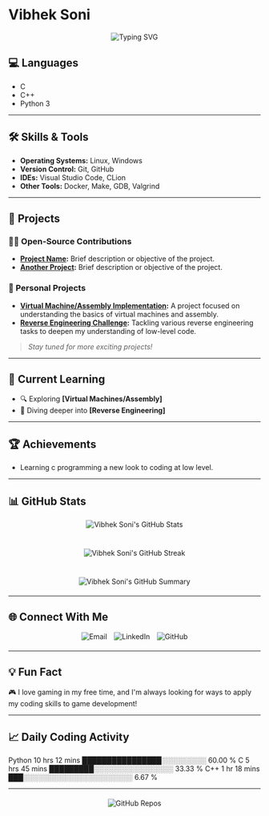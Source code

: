 
# Vibhek Soni

<div align="center" style="margin-bottom: 20px;">
  <img src="https://readme-typing-svg.demolab.com?font=Fira+Code&size=24&pause=1000&color=00C7C7&center=true&vCenter=true&width=435&lines=System+Programmer;Low-Level+Coding+Enthusiast;Reverse+Engineering+Learner;Always+Learning+and+Innovating" alt="Typing SVG" />
</div>

## **💻 Languages**

- C
- C++
- Python 3

---

## **🛠️ Skills & Tools**

- **Operating Systems:** Linux, Windows
- **Version Control:** Git, GitHub
- **IDEs:** Visual Studio Code, CLion
- **Other Tools:** Docker, Make, GDB, Valgrind

---

## **🚀 Projects**

### **🧑‍💻 Open-Source Contributions**
- **[Project Name](#):** Brief description or objective of the project.
- **[Another Project](#):** Brief description or objective of the project.

### **🔨 Personal Projects**
- **[Virtual Machine/Assembly Implementation](#):** A project focused on understanding the basics of virtual machines and assembly.
- **[Reverse Engineering Challenge](#):** Tackling various reverse engineering tasks to deepen my understanding of low-level code.

> *Stay tuned for more exciting projects!*

---

## **🌱 Current Learning**

- 🔍 Exploring **[Virtual Machines/Assembly]**
- 🔧 Diving deeper into **[Reverse Engineering]**

---

## **🏆 Achievements**

- Learning c programming a new look to coding at low level.

---

## **📊 GitHub Stats**

<div align="center" style="margin-bottom: 20px;">
  <img src="https://github-readme-stats.vercel.app/api?username=vibheksoni&show_icons=true&theme=dark" alt="Vibhek Soni's GitHub Stats" style="margin-bottom: 20px;" />
</div>

<div align="center" style="margin-bottom: 20px;">
  <img src="https://github-readme-streak-stats.herokuapp.com/?user=vibheksoni&theme=dark" alt="Vibhek Soni's GitHub Streak" style="margin-bottom: 20px;" />
</div>

<div align="center" style="margin-bottom: 20px;">
  <img src="https://github-profile-summary-cards.vercel.app/api/cards/profile-details?username=vibheksoni&theme=dark" alt="Vibhek Soni's GitHub Summary" />
</div>

---

## **🌐 Connect With Me**

<div align="center" style="margin-bottom: 20px;">
  <a href="mailto:vibheksoni@engineer.com" style="text-decoration: none;">
    <img src="https://img.shields.io/badge/Email-D14836?style=for-the-badge&logo=gmail&logoColor=white" alt="Email" style="margin-right: 10px;">
  </a>
  <a href="https://www.linkedin.com/in/vibhek-soni-b77737224/" style="text-decoration: none;">
    <img src="https://img.shields.io/badge/LinkedIn-0077B5?style=for-the-badge&logo=linkedin&logoColor=white" alt="LinkedIn" style="margin-right: 10px;">
  </a>
  <a href="https://github.com/vibheksoni" style="text-decoration: none;">
    <img src="https://img.shields.io/badge/GitHub-100000?style=for-the-badge&logo=github&logoColor=white" alt="GitHub">
  </a>
</div>

---

## **💡 Fun Fact**

🎮 I love gaming in my free time, and I'm always looking for ways to apply my coding skills to game development!

---

## **📈 Daily Coding Activity**

<!--START_SECTION:waka-->
Python       10 hrs 12 mins ████████████████░░░░░░░░░   60.00 %
C            5 hrs 45 mins  █████████░░░░░░░░░░░░░░░░   33.33 %
C++          1 hr 18 mins   ███░░░░░░░░░░░░░░░░░░░░░░   6.67 %

<!--END_SECTION:waka-->

---

<div align="center" style="margin-top: 20px;">
  <a href="https://github.com/vibheksoni?tab=repositories" style="text-decoration: none;">
    <img src="https://img.shields.io/badge/-Check%20Out%20My%20Repositories-blue?style=for-the-badge" alt="GitHub Repos">
  </a>
</div>
